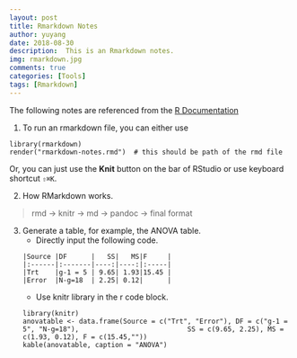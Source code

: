 ```yaml
---
layout: post
title: Rmarkdown Notes
author: yuyang
date: 2018-08-30
description:  This is an Rmarkdown notes.
img: rmarkdown.jpg
comments: true
categories: [Tools]
tags: [Rmarkdown]
---
```


The following notes are referenced from the [R Documentation](https://rmarkdown.rstudio.com/lesson-1.html)

1. To run an rmarkdown file, you can either use 
```{r}
library(rmarkdown)
render("rmarkdown-notes.rmd")  # this should be path of the rmd file
```
Or, you can just use the **Knit** button on the bar of RStudio or use keyboard shortcut `⇧⌘K`.

2. How RMarkdown works. 

> rmd -> knitr -> md -> pandoc -> final format

3. Generate a table, for example, the ANOVA table.
    - Directly input the following code.
    ```{rmarkdown}
    |Source |DF      |   SS|   MS|F     |
    |:------|:-------|----:|----:|:-----|
    |Trt    |g-1 = 5 | 9.65| 1.93|15.45 |
    |Error  |N-g=18  | 2.25| 0.12|      |
    ```
    - Use knitr library in the r code block.
    ```{r}
    library(knitr)
    anovatable <- data.frame(Source = c("Trt", "Error"), DF = c("g-1 = 5", "N-g=18"),                           SS = c(9.65, 2.25), MS = c(1.93, 0.12), F = c(15.45,""))
    kable(anovatable, caption = "ANOVA")
    ```
